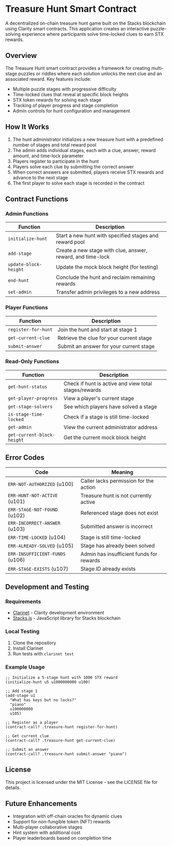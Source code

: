 # Treasure Hunt Smart Contract

A decentralized on-chain treasure hunt game built on the Stacks blockchain using Clarity smart contracts. This application creates an interactive puzzle-solving experience where participants solve time-locked clues to earn STX rewards.

## Overview

The Treasure Hunt smart contract provides a framework for creating multi-stage puzzles or riddles where each solution unlocks the next clue and an associated reward. Key features include:

- Multiple puzzle stages with progressive difficulty
- Time-locked clues that reveal at specific block heights
- STX token rewards for solving each stage
- Tracking of player progress and stage completion
- Admin controls for hunt configuration and management

## How It Works

1. The hunt administrator initializes a new treasure hunt with a predefined number of stages and total reward pool
2. The admin adds individual stages, each with a clue, answer, reward amount, and time-lock parameter
3. Players register to participate in the hunt
4. Players solve each clue by submitting the correct answer
5. When correct answers are submitted, players receive STX rewards and advance to the next stage
6. The first player to solve each stage is recorded in the contract

## Contract Functions

### Admin Functions

| Function | Description |
|----------|-------------|
| `initialize-hunt` | Start a new hunt with specified stages and reward pool |
| `add-stage` | Create a new stage with clue, answer, reward, and time-lock |
| `update-block-height` | Update the mock block height (for testing) |
| `end-hunt` | Conclude the hunt and reclaim remaining rewards |
| `set-admin` | Transfer admin privileges to a new address |

### Player Functions

| Function | Description |
|----------|-------------|
| `register-for-hunt` | Join the hunt and start at stage 1 |
| `get-current-clue` | Retrieve the clue for your current stage |
| `submit-answer` | Submit an answer for your current stage |

### Read-Only Functions

| Function | Description |
|----------|-------------|
| `get-hunt-status` | Check if hunt is active and view total stages/rewards |
| `get-player-progress` | View a player's current stage |
| `get-stage-solvers` | See which players have solved a stage |
| `is-stage-time-locked` | Check if a stage is still time-locked |
| `get-admin` | View the current administrator address |
| `get-current-block-height` | Get the current mock block height |

## Error Codes

| Code | Meaning |
|------|---------|
| `ERR-NOT-AUTHORIZED` (u100) | Caller lacks permission for the action |
| `ERR-HUNT-NOT-ACTIVE` (u101) | Treasure hunt is not currently active |
| `ERR-STAGE-NOT-FOUND` (u102) | Referenced stage does not exist |
| `ERR-INCORRECT-ANSWER` (u103) | Submitted answer is incorrect |
| `ERR-TIME-LOCKED` (u104) | Stage is still time-locked |
| `ERR-ALREADY-SOLVED` (u105) | Stage has already been solved |
| `ERR-INSUFFICIENT-FUNDS` (u106) | Admin has insufficient funds for rewards |
| `ERR-STAGE-EXISTS` (u107) | Stage ID already exists |

## Development and Testing

### Requirements

- [Clarinet](https://github.com/hirosystems/clarinet) - Clarity development environment
- [Stacks.js](https://github.com/blockstack/stacks.js) - JavaScript library for Stacks blockchain

### Local Testing

1. Clone the repository
2. Install Clarinet
3. Run tests with `clarinet test`

### Example Usage

```clarity
;; Initialize a 5-stage hunt with 1000 STX reward
(initialize-hunt u5 u1000000000 u100)

;; Add stage 1
(add-stage u1 
  "What has keys but no locks?" 
  "piano" 
  u100000000 
  u105)

;; Register as a player
(contract-call? .treasure-hunt register-for-hunt)

;; Get current clue
(contract-call? .treasure-hunt get-current-clue)

;; Submit an answer
(contract-call? .treasure-hunt submit-answer "piano")
```

## License

This project is licensed under the MIT License - see the LICENSE file for details.

## Future Enhancements

- Integration with off-chain oracles for dynamic clues
- Support for non-fungible token (NFT) rewards
- Multi-player collaborative stages
- Hint system with additional cost
- Player leaderboards based on completion time